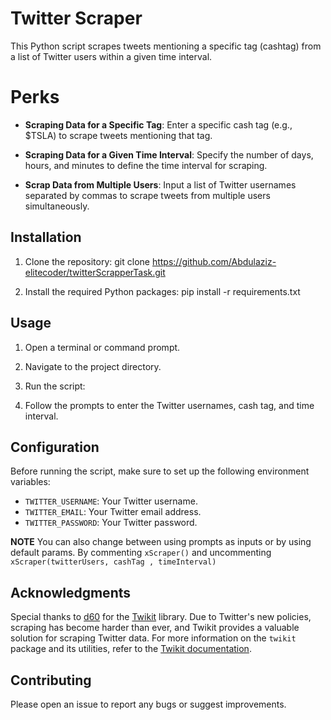 # Twitter Scraper

This Python script scrapes tweets mentioning a specific tag (cashtag) from a list of Twitter users within a given time interval.

# Perks

- **Scraping Data for a Specific Tag**: Enter a specific cash tag (e.g., $TSLA) to scrape tweets mentioning that tag.
  
- **Scraping Data for a Given Time Interval**: Specify the number of days, hours, and minutes to define the time interval for scraping.

- **Scrap Data from Multiple Users**: Input a list of Twitter usernames separated by commas to scrape tweets from multiple users simultaneously.

## Installation

1. Clone the repository:
  git clone https://github.com/Abdulaziz-elitecoder/twitterScrapperTask.git

2. Install the required Python packages:
  pip install -r requirements.txt

## Usage

1. Open a terminal or command prompt.

2. Navigate to the project directory.

3. Run the script:


4. Follow the prompts to enter the Twitter usernames, cash tag, and time interval.

## Configuration

Before running the script, make sure to set up the following environment variables:

- `TWITTER_USERNAME`: Your Twitter username.
- `TWITTER_EMAIL`: Your Twitter email address.
- `TWITTER_PASSWORD`: Your Twitter password.

**NOTE** You can also change between using prompts as inputs or by using default params. By commenting `xScraper()` and uncommenting `xScraper(twitterUsers, cashTag , timeInterval)`

## Acknowledgments

Special thanks to [d60](https://github.com/d60/twikit) for the [Twikit](https://github.com/d60/twikit) library. Due to Twitter's new policies, scraping has become harder than ever, and Twikit provides a valuable solution for scraping Twitter data.
For more information on the `twikit` package and its utilities, refer to the [Twikit documentation](https://twikit.readthedocs.io/en/latest/twikit.html#twikit.utils.Result).

## Contributing

Please open an issue to report any bugs or suggest improvements.

